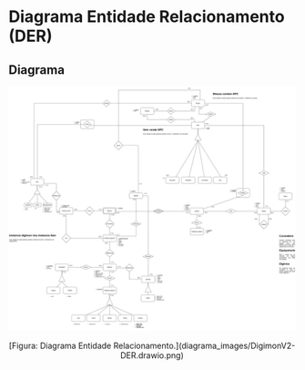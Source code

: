 # Diagrama Entidade Relacionamento (DER)

## Diagrama

![Diagrama Entidade Relacionamento](diagrama_images/DigimonV2-DER.drawio.png "Diagrama Entidade Relacionamento")
<center>[Figura: Diagrama Entidade Relacionamento.](diagrama_images/DigimonV2-DER.drawio.png)</center>
